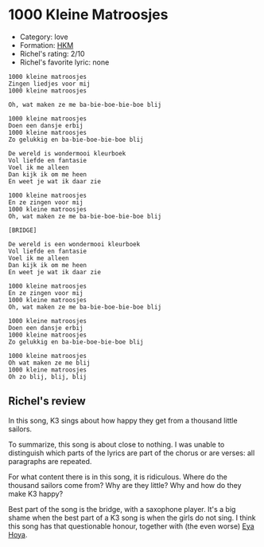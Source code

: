 # 1000 Kleine Matroosjes

 * Category: love
 * Formation:  [HKM](Hkm.md)
 * Richel's rating: 2/10
 * Richel's favorite lyric: none

```
1000 kleine matroosjes
Zingen liedjes voor mij
1000 kleine matroosjes

Oh, wat maken ze me ba-bie-boe-bie-boe blij

1000 kleine matroosjes
Doen een dansje erbij
1000 kleine matroosjes
Zo gelukkig en ba-bie-boe-bie-boe blij

De wereld is wondermooi kleurboek
Vol liefde en fantasie
Voel ik me alleen
Dan kijk ik om me heen
En weet je wat ik daar zie

1000 kleine matroosjes
En ze zingen voor mij
1000 kleine matroosjes
Oh, wat maken ze me ba-bie-boe-bie-boe blij

[BRIDGE]

De wereld is een wondermooi kleurboek
Vol liefde en fantasie
Voel ik me alleen
Dan kijk ik om me heen
En weet je wat ik daar zie

1000 kleine matroosjes
En ze zingen voor mij
1000 kleine matroosjes
Oh, wat maken ze me ba-bie-boe-bie-boe blij

1000 kleine matroosjes
Doen een dansje erbij
1000 kleine matroosjes
Zo gelukkig en ba-bie-boe-bie-boe blij

1000 kleine matroosjes
Oh wat maken ze me blij
1000 kleine matroosjes
Oh zo blij, blij, blij
```


## Richel's review

In this song, K3 sings about how happy they get from a thousand little sailors.

To summarize, this song is about close to nothing. I was unable to distinguish
which parts of the lyrics are part of the chorus or are verses: all paragraphs
are repeated.

For what content there is in this song, it is ridiculous. Where do the
thousand sailors come from? Why are they little? Why and how do they
make K3 happy?

Best part of the song is the bridge, with a saxophone player. It's a big
shame when the best part of a K3 song is when the girls do not sing.
I think this song has that questionable honour, together
with (the even worse) [Eya Hoya](EyaHoya.md).
